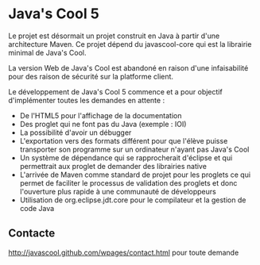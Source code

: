 # Java's Cool 5
Le projet est désormait un projet construit en Java à partir d'une architecture Maven. 
Ce projet dépend du javascool-core qui est la librairie minimal de Java's Cool.

La version Web de Java's Cool est abandoné en raison d'une infaisabilité pour des raison 
de sécurité sur la platforme client.

Le développement de Java's Cool 5 commence et a pour objectif d'implémenter toutes les demandes en attente :
  - De l'HTML5 pour l'affichage de la documentation
  - Des proglet qui ne font pas du Java (exemple : IOI)
  - La possibilité d'avoir un débugger
  - L'exportation vers des formats différent pour que l'élève puisse transporter son programme sur un ordinateur
  n'ayant pas Java's Cool
  - Un système de dépendance qui se rapprocherait d'éclipse et qui permettrait aux proglet de demander des 
  librairies native
  - L'arrivée de Maven comme standard de projet pour les proglets ce qui permet de faciliter le processus de
  validation des proglets et donc l'ouverture plus rapide à une communauté de développeurs
  - Utilisation de org.eclipse.jdt.core pour le compilateur et la gestion de code Java

## Contacte
http://javascool.github.com/wpages/contact.html pour toute demande
